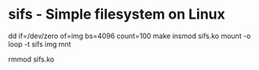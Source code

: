 # sifs - Simple filesystem on Linux

dd if=/dev/zero of=img bs=4096 count=100
make
insmod sifs.ko
mount -o loop -t sifs img mnt

rmmod sifs.ko
